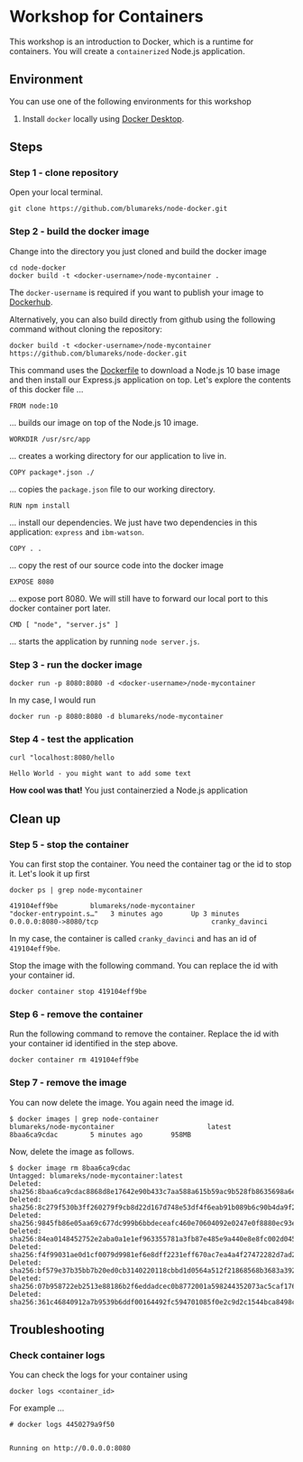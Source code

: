 # Workshop for Containers
This workshop is an introduction to Docker, which is a runtime for containers. You will create a `containerized` Node.js application.

## Environment
You can use one of the following environments for this workshop
1. Install `docker` locally using [Docker Desktop](https://www.docker.com/products/docker-desktop).

## Steps

### Step 1 - clone repository

Open your local terminal. 
```
git clone https://github.com/blumareks/node-docker.git
```

### Step 2 - build the docker image

Change into the directory you just cloned and build the docker image
```
cd node-docker
docker build -t <docker-username>/node-mycontainer .
```
The `docker-username` is required if you want to publish your image to [Dockerhub](https://hub.docker.com/).


Alternatively, you can also build directly from github using the following command without cloning the repository: 
```
docker build -t <docker-username>/node-mycontainer https://github.com/blumareks/node-docker.git
```

This command uses the [Dockerfile](./Dockerfile) to download a Node.js 10 base image and then install our Express.js application on top. Let's explore the contents of this docker file ...

```
FROM node:10
```
... builds our image on top of the Node.js 10 image.

```
WORKDIR /usr/src/app
```
... creates a working directory for our application to live in.

```
COPY package*.json ./
```
... copies the `package.json` file to our working directory.

```
RUN npm install
```
... install our dependencies. We just have two dependencies in this application: `express` and `ibm-watson`.

```
COPY . .
```
... copy the rest of our source code into the docker image

```
EXPOSE 8080
```
... expose port 8080. We will still have to forward our local port to this docker container port later.

```
CMD [ "node", "server.js" ]
```
... starts the application by running `node server.js`.

### Step 3 - run the docker image
```
docker run -p 8080:8080 -d <docker-username>/node-mycontainer
```

In my case, I would run

```
docker run -p 8080:8080 -d blumareks/node-mycontainer
```

### Step 4 - test the application

```curl "localhost:8080/hello ```

```Hello World - you might want to add some text```

**How cool was that!** You just containerzied a Node.js application

## Clean up <OPTIONAL>
  
### Step 5 - stop the container

You can first stop the container. You need the container tag or the id to stop it. Let's look it up first

```
docker ps | grep node-mycontainer

419104eff9be        blumareks/node-mycontainer                          "docker-entrypoint.s…"   3 minutes ago       Up 3 minutes                       0.0.0.0:8080->8080/tcp                            cranky_davinci
```
In my case, the container is called `cranky_davinci` and has an id of `419104eff9be`.

Stop the image with the following command. You can replace the id with your container id.

```
docker container stop 419104eff9be
```

### Step 6 - remove the container

Run the following command to remove the container. Replace the id with your container id identified in the step above.
```
docker container rm 419104eff9be
```

### Step 7 - remove the image

You can now delete the image. You again need the image id. 

```
$ docker images | grep node-container
blumareks/node-mycontainer                       latest                         8baa6ca9cdac        5 minutes ago       958MB
```

Now, delete the image as follows.

```
$ docker image rm 8baa6ca9cdac
Untagged: blumareks/node-mycontainer:latest
Deleted: sha256:8baa6ca9cdac8868d8e17642e90b433c7aa588a615b59ac9b528fb8635698a6e
Deleted: sha256:8c279f530b3ff260279f9cb8d22d167d748e53df4f6eab91b089b6c90b4da9f2
Deleted: sha256:9845fb86e05aa69c677dc999b6bbdeceafc460e70604092e0247e0f8880ec93e
Deleted: sha256:84ea0148452752e2aba0a1e1ef963355781a3fb87e485e9a440e8e8fc002d045
Deleted: sha256:f4f99031ae0d1cf0079d9981ef6e8dff2231eff670ac7ea4a4f27472282d7ad2
Deleted: sha256:bf579e37b35bb7b20ed0cb3140220118cbbd1d0564a512f21868568b3683a392
Deleted: sha256:07b958722eb2513e88186b2f6eddadcec0b8772001a598244352073ac5caf176
Deleted: sha256:361c46840912a7b9539b6ddf00164492fc594701085f0e2c9d2c1544bca8498c
```

## Troubleshooting

### Check container logs
You can check the logs for your container using

```
docker logs <container_id>
```

For example ...
```
# docker logs 4450279a9f50   


Running on http://0.0.0.0:8080

```
